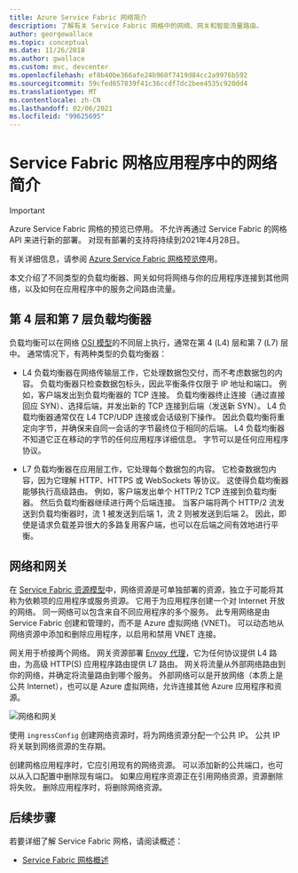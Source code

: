 ```yaml
---
title: Azure Service Fabric 网络简介
description: 了解有关 Service Fabric 网格中的网络、网关和智能流量路由。
author: georgewallace
ms.topic: conceptual
ms.date: 11/26/2018
ms.author: gwallace
ms.custom: mvc, devcenter
ms.openlocfilehash: ef8b40be366afe24b960f7419d84cc2a9976b592
ms.sourcegitcommit: 59cfed657839f41c36ccdf7dc2bee4535c920dd4
ms.translationtype: MT
ms.contentlocale: zh-CN
ms.lasthandoff: 02/06/2021
ms.locfileid: "99625695"
---
```

# <a name="introduction-to-networking-in-service-fabric-mesh-applications"></a>Service Fabric 网格应用程序中的网络简介

> [!IMPORTANT]
> Azure Service Fabric 网格的预览已停用。 不允许再通过 Service Fabric 的网格 API 来进行新的部署。 对现有部署的支持将持续到2021年4月28日。
> 
> 有关详细信息，请参阅 [Azure Service Fabric 网格预览停](https://azure.microsoft.com/updates/azure-service-fabric-mesh-preview-retirement/)用。

本文介绍了不同类型的负载均衡器、网关如何将网络与你的应用程序连接到其他网络，以及如何在应用程序中的服务之间路由流量。

## <a name="layer-4-vs-layer-7-load-balancers"></a>第 4 层和第 7 层负载均衡器
负载均衡可以在网络 [OSI 模型](https://en.wikipedia.org/wiki/OSI_model)的不同层上执行，通常在第 4 (L4) 层和第 7 (L7) 层中。  通常情况下，有两种类型的负载均衡器：

- L4 负载均衡器在网络传输层工作，它处理数据包交付，而不考虑数据包的内容。 负载均衡器只检查数据包标头，因此平衡条件仅限于 IP 地址和端口。 例如，客户端发出到负载均衡器的 TCP 连接。 负载均衡器终止连接（通过直接回应 SYN）、选择后端，并发出新的 TCP 连接到后端（发送新 SYN）。 L4 负载均衡器通常仅在 L4 TCP/UDP 连接或会话级别下操作。 因此负载均衡将重定向字节，并确保来自同一会话的字节最终位于相同的后端。 L4 负载均衡器不知道它正在移动的字节的任何应用程序详细信息。 字节可以是任何应用程序协议。

- L7 负载均衡器在应用层工作，它处理每个数据包的内容。 它检查数据包内容，因为它理解 HTTP、HTTPS 或 WebSockets 等协议。 这使得负载均衡器能够执行高级路由。 例如，客户端发出单个 HTTP/2 TCP 连接到负载均衡器。 然后负载均衡器继续进行两个后端连接。 当客户端将两个 HTTP/2 流发送到负载均衡器时，流 1 被发送到后端 1，流 2 则被发送到后端 2。 因此，即使是请求负载差异很大的多路复用客户端，也可以在后端之间有效地进行平衡。 

## <a name="networks-and-gateways"></a>网络和网关
在 [Service Fabric 资源模型](service-fabric-mesh-service-fabric-resources.md)中，网络资源是可单独部署的资源，独立于可能将其称为依赖项的应用程序或服务资源。 它用于为应用程序创建一个对 Internet 开放的网络。 同一网络可以包含来自不同应用程序的多个服务。 此专用网络是由 Service Fabric 创建和管理的，而不是 Azure 虚拟网络 (VNET)。 可以动态地从网络资源中添加和删除应用程序，以启用和禁用 VNET 连接。 

网关用于桥接两个网络。 网关资源部署 [Envoy 代理](https://www.envoyproxy.io/)，它为任何协议提供 L4 路由，为高级 HTTP(S) 应用程序路由提供 L7 路由。 网关将流量从外部网络路由到你的网络，并确定将流量路由到哪个服务。  外部网络可以是开放网络（本质上是公共 Internet），也可以是 Azure 虚拟网络，允许连接其他 Azure 应用程序和资源。 

![网络和网关][Image1]

使用 `ingressConfig` 创建网络资源时，将为网络资源分配一个公共 IP。 公共 IP 将关联到网络资源的生存期。

创建网格应用程序时，它应引用现有的网络资源。 可以添加新的公共端口，也可以从入口配置中删除现有端口。 如果应用程序资源正在引用网络资源，资源删除将失败。 删除应用程序时，将删除网络资源。

## <a name="next-steps"></a>后续步骤 
若要详细了解 Service Fabric 网格，请阅读概述：
- [Service Fabric 网格概述](service-fabric-mesh-overview.md)

[Image1]: media/service-fabric-mesh-networks-and-gateways/NetworkAndGateway.png